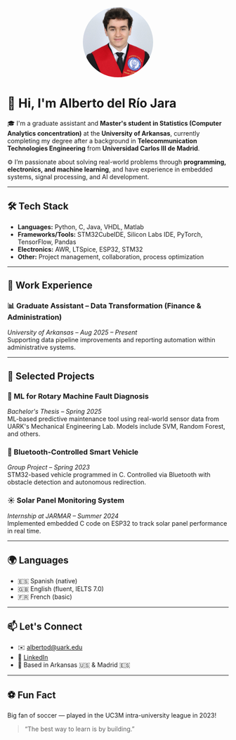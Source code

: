 <p align="center">
  <img src="fotoGraduacion.jfif" width="160" style="border-radius: 50%;">
</p>

# 👋 Hi, I'm Alberto del Río Jara

🎓 I'm a graduate assistant and **Master's student in Statistics (Computer Analytics concentration)** at the **University of Arkansas**, currently completing my degree after a background in **Telecommunication Technologies Engineering** from **Universidad Carlos III de Madrid**.

⚙️ I’m passionate about solving real-world problems through **programming, electronics, and machine learning**, and have experience in embedded systems, signal processing, and AI development.

---

## 🛠️ Tech Stack

- **Languages:** Python, C, Java, VHDL, Matlab  
- **Frameworks/Tools:** STM32CubeIDE, Silicon Labs IDE, PyTorch, TensorFlow, Pandas  
- **Electronics:** AWR, LTSpice, ESP32, STM32  
- **Other:** Project management, collaboration, process optimization

---

## 💼 Work Experience

### 📊 Graduate Assistant – Data Transformation (Finance & Administration)  
*University of Arkansas – Aug 2025 – Present*  
Supporting data pipeline improvements and reporting automation within administrative systems.

---

## 📌 Selected Projects

### 🧠 ML for Rotary Machine Fault Diagnosis  
*Bachelor's Thesis – Spring 2025*  
ML-based predictive maintenance tool using real-world sensor data from UARK's Mechanical Engineering Lab. Models include SVM, Random Forest, and others.

### 🚗 Bluetooth-Controlled Smart Vehicle  
*Group Project – Spring 2023*  
STM32-based vehicle programmed in C. Controlled via Bluetooth with obstacle detection and autonomous redirection.

### ☀️ Solar Panel Monitoring System  
*Internship at JARMAR – Summer 2024*  
Implemented embedded C code on ESP32 to track solar panel performance in real time.

---

## 🌍 Languages

- 🇪🇸 Spanish (native)
- 🇬🇧 English (fluent, IELTS 7.0)
- 🇫🇷 French (basic)

---

## 📫 Let's Connect

- ✉️ albertod@uark.edu  
- 🔗 [LinkedIn](https://www.linkedin.com/in/alberto-del-r%C3%ADo-jara-a4b0312a3/)  
- 📍 Based in Arkansas 🇺🇸 & Madrid 🇪🇸  

---

## ⚽ Fun Fact

Big fan of soccer — played in the UC3M intra-university league in 2023!

> “The best way to learn is by building.”
